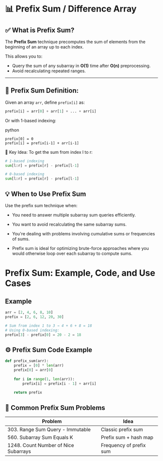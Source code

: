 # 📊 Prefix Sum / Difference Array

## ✅ What is Prefix Sum?
The **Prefix Sum** technique precomputes the sum of elements from the beginning of an array up to each index.

This allows you to:
- Query the sum of any subarray in **O(1)** time after **O(n)** preprocessing.
- Avoid recalculating repeated ranges.

---

## 🔧 Prefix Sum Definition:
Given an array `arr`, define `prefix[i]` as:

```python
prefix[i] = arr[0] + arr[1] + ... + arr[i]
```
Or with 1-based indexing:

python
```
prefix[0] = 0
prefix[i] = prefix[i-1] + arr[i-1]
```
🧠 Key Idea:
To get the sum from index l to r:

```python
# 1-based indexing
sum[l:r] = prefix[r] - prefix[l-1]

# 0-based indexing
sum[l:r] = prefix[r] - prefix[l-1]

```

## 💡 When to Use Prefix Sum
Use the prefix sum technique when:

- You need to answer multiple subarray sum queries efficiently.

- You want to avoid recalculating the same subarray sums.

- You're dealing with problems involving cumulative sums or frequencies of sums.

- Prefix sum is ideal for optimizing brute-force approaches where you would otherwise loop over each subarray to compute sums.



# Prefix Sum: Example, Code, and Use Cases

## Example

```python
arr = [2, 4, 6, 8, 10]
prefix = [2, 6, 12, 20, 30]

# Sum from index 1 to 3 → 4 + 6 + 8 = 18
# Using 0-based indexing:
prefix[3] - prefix[0] = 20 - 2 = 18
```

## ⚙️ Prefix Sum Code Example
```python
def prefix_sum(arr):
    prefix = [0] * len(arr)
    prefix[0] = arr[0]
    
    for i in range(1, len(arr)):
        prefix[i] = prefix[i - 1] + arr[i]
    
    return prefix
```


## 🧪 Common Prefix Sum Problems
| Problem                              | Idea                    |
| ------------------------------------ | ----------------------- |
| 303. Range Sum Query - Immutable     | Classic prefix sum      |
| 560. Subarray Sum Equals K           | Prefix sum + hash map   |
| 1248. Count Number of Nice Subarrays | Frequency of prefix sum |


